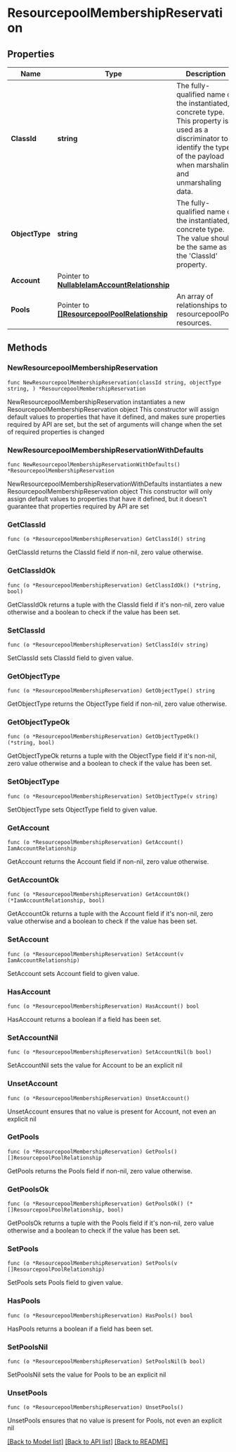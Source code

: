# ResourcepoolMembershipReservation

## Properties

Name | Type | Description | Notes
------------ | ------------- | ------------- | -------------
**ClassId** | **string** | The fully-qualified name of the instantiated, concrete type. This property is used as a discriminator to identify the type of the payload when marshaling and unmarshaling data. | [default to "resourcepool.MembershipReservation"]
**ObjectType** | **string** | The fully-qualified name of the instantiated, concrete type. The value should be the same as the &#39;ClassId&#39; property. | [default to "resourcepool.MembershipReservation"]
**Account** | Pointer to [**NullableIamAccountRelationship**](IamAccountRelationship.md) |  | [optional] 
**Pools** | Pointer to [**[]ResourcepoolPoolRelationship**](ResourcepoolPoolRelationship.md) | An array of relationships to resourcepoolPool resources. | [optional] 

## Methods

### NewResourcepoolMembershipReservation

`func NewResourcepoolMembershipReservation(classId string, objectType string, ) *ResourcepoolMembershipReservation`

NewResourcepoolMembershipReservation instantiates a new ResourcepoolMembershipReservation object
This constructor will assign default values to properties that have it defined,
and makes sure properties required by API are set, but the set of arguments
will change when the set of required properties is changed

### NewResourcepoolMembershipReservationWithDefaults

`func NewResourcepoolMembershipReservationWithDefaults() *ResourcepoolMembershipReservation`

NewResourcepoolMembershipReservationWithDefaults instantiates a new ResourcepoolMembershipReservation object
This constructor will only assign default values to properties that have it defined,
but it doesn't guarantee that properties required by API are set

### GetClassId

`func (o *ResourcepoolMembershipReservation) GetClassId() string`

GetClassId returns the ClassId field if non-nil, zero value otherwise.

### GetClassIdOk

`func (o *ResourcepoolMembershipReservation) GetClassIdOk() (*string, bool)`

GetClassIdOk returns a tuple with the ClassId field if it's non-nil, zero value otherwise
and a boolean to check if the value has been set.

### SetClassId

`func (o *ResourcepoolMembershipReservation) SetClassId(v string)`

SetClassId sets ClassId field to given value.


### GetObjectType

`func (o *ResourcepoolMembershipReservation) GetObjectType() string`

GetObjectType returns the ObjectType field if non-nil, zero value otherwise.

### GetObjectTypeOk

`func (o *ResourcepoolMembershipReservation) GetObjectTypeOk() (*string, bool)`

GetObjectTypeOk returns a tuple with the ObjectType field if it's non-nil, zero value otherwise
and a boolean to check if the value has been set.

### SetObjectType

`func (o *ResourcepoolMembershipReservation) SetObjectType(v string)`

SetObjectType sets ObjectType field to given value.


### GetAccount

`func (o *ResourcepoolMembershipReservation) GetAccount() IamAccountRelationship`

GetAccount returns the Account field if non-nil, zero value otherwise.

### GetAccountOk

`func (o *ResourcepoolMembershipReservation) GetAccountOk() (*IamAccountRelationship, bool)`

GetAccountOk returns a tuple with the Account field if it's non-nil, zero value otherwise
and a boolean to check if the value has been set.

### SetAccount

`func (o *ResourcepoolMembershipReservation) SetAccount(v IamAccountRelationship)`

SetAccount sets Account field to given value.

### HasAccount

`func (o *ResourcepoolMembershipReservation) HasAccount() bool`

HasAccount returns a boolean if a field has been set.

### SetAccountNil

`func (o *ResourcepoolMembershipReservation) SetAccountNil(b bool)`

 SetAccountNil sets the value for Account to be an explicit nil

### UnsetAccount
`func (o *ResourcepoolMembershipReservation) UnsetAccount()`

UnsetAccount ensures that no value is present for Account, not even an explicit nil
### GetPools

`func (o *ResourcepoolMembershipReservation) GetPools() []ResourcepoolPoolRelationship`

GetPools returns the Pools field if non-nil, zero value otherwise.

### GetPoolsOk

`func (o *ResourcepoolMembershipReservation) GetPoolsOk() (*[]ResourcepoolPoolRelationship, bool)`

GetPoolsOk returns a tuple with the Pools field if it's non-nil, zero value otherwise
and a boolean to check if the value has been set.

### SetPools

`func (o *ResourcepoolMembershipReservation) SetPools(v []ResourcepoolPoolRelationship)`

SetPools sets Pools field to given value.

### HasPools

`func (o *ResourcepoolMembershipReservation) HasPools() bool`

HasPools returns a boolean if a field has been set.

### SetPoolsNil

`func (o *ResourcepoolMembershipReservation) SetPoolsNil(b bool)`

 SetPoolsNil sets the value for Pools to be an explicit nil

### UnsetPools
`func (o *ResourcepoolMembershipReservation) UnsetPools()`

UnsetPools ensures that no value is present for Pools, not even an explicit nil

[[Back to Model list]](../README.md#documentation-for-models) [[Back to API list]](../README.md#documentation-for-api-endpoints) [[Back to README]](../README.md)


